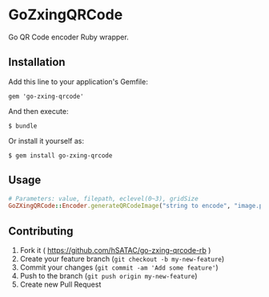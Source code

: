 # GoZxingQRCode

Go QR Code encoder Ruby wrapper.

## Installation

Add this line to your application's Gemfile:

    gem 'go-zxing-qrcode'

And then execute:

    $ bundle

Or install it yourself as:

    $ gem install go-zxing-qrcode

## Usage

```ruby
# Parameters: value, filepath, eclevel(0~3), gridSize
GoZXingQRCode::Encoder.generateQRCodeImage("string to encode", "image.png", 3,5)
````

## Contributing

1. Fork it ( https://github.com/hSATAC/go-zxing-qrcode-rb )
2. Create your feature branch (`git checkout -b my-new-feature`)
3. Commit your changes (`git commit -am 'Add some feature'`)
4. Push to the branch (`git push origin my-new-feature`)
5. Create new Pull Request
